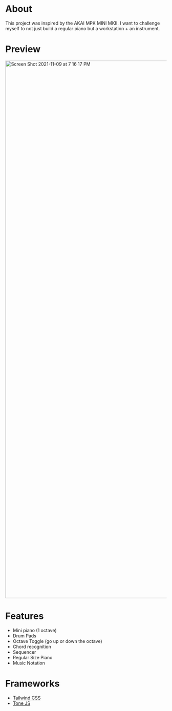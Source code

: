 # About
This project was inspired by the AKAI MPK MINI MKII. I want to challenge myself to not just build a regular piano but a workstation + an instrument. 

# Preview
<img width="1680" alt="Screen Shot 2021-11-09 at 7 16 17 PM" src="https://user-images.githubusercontent.com/49100882/141043784-f68f1398-4684-47c9-ba8a-a88b4eec8707.png">

# Features
- Mini piano (1 octave) 
- Drum Pads
- Octave Toggle (go up or down the octave)
- Chord recognition 
- Sequencer 
- Regular Size Piano
- Music Notation

# Frameworks
- [Tailwind CSS](https://tailwindcss.com/)
- [Tone JS](https://tonejs.github.io/)

